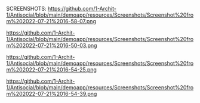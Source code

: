SCREENSHOTS: 
https://github.com/1-Archit-1/Antisocial/blob/main/demoapp/resources/Screenshots/Screenshot%20from%202022-07-21%2016-58-07.png

https://github.com/1-Archit-1/Antisocial/blob/main/demoapp/resources/Screenshots/Screenshot%20from%202022-07-21%2016-50-03.png

https://github.com/1-Archit-1/Antisocial/blob/main/demoapp/resources/Screenshots/Screenshot%20from%202022-07-21%2016-54-25.png

https://github.com/1-Archit-1/Antisocial/blob/main/demoapp/resources/Screenshots/Screenshot%20from%202022-07-21%2016-54-39.png


